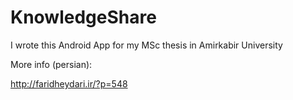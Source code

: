 # KnowledgeShare
I wrote this Android App for my MSc thesis in Amirkabir University


More info (persian):

http://faridheydari.ir/?p=548
